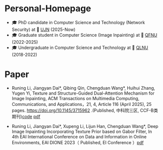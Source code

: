 # Personal-Homepage

* 🎓 PhD candidate in Computer Science and Technology (Network Security) at 🏫 [UJN](https://www.ujn.edu.cn/) (2025-Now)
* 🎓 Graduate student in Computer Science (Image Inpainting) at 🏫 [QFNU](https://www.qfnu.edu.cn/) (2022-2025)
* 🎓 Undergraduate in Computer Science and Technology at 🏫 [QLNU](https://www.qlnu.edu.cn/) (2018-2022)

# Paper
* Runing Li, Jiangyan Dai*, Qibing Qin, Chengduan Wang*, Huihui Zhang, Yugen Yi, Texture and Structure-Guided Dual-Attention Mechanism for Image Inpainting, ACM Transactions on Multimedia Computing, Communications, and Applications，21, 4, Article 116 (April 2025), 25 pages. https://doi.org/10.1145/3715962 .(Published, 中科院三区, CCF-B类期刊)[code](https://github.com/QinLab-WFU/TSGDAM) [pdf](https://doi.org/10.1145/3715962)

* Runing Li, Jiangyan Dai*, Xupeng Li, Lijun Han, Chengduan Wang*, Deep Image Inpainting Incorporating Texture Prior based on Gabor Filter, In 4th EAI International Conference on Data and Information in Online Environments, EAI DIONE 2023（ Published, EI Conference ）[pdf](https://link.springer.com/chapter/10.1007/978-3-031-80713-8_3)
